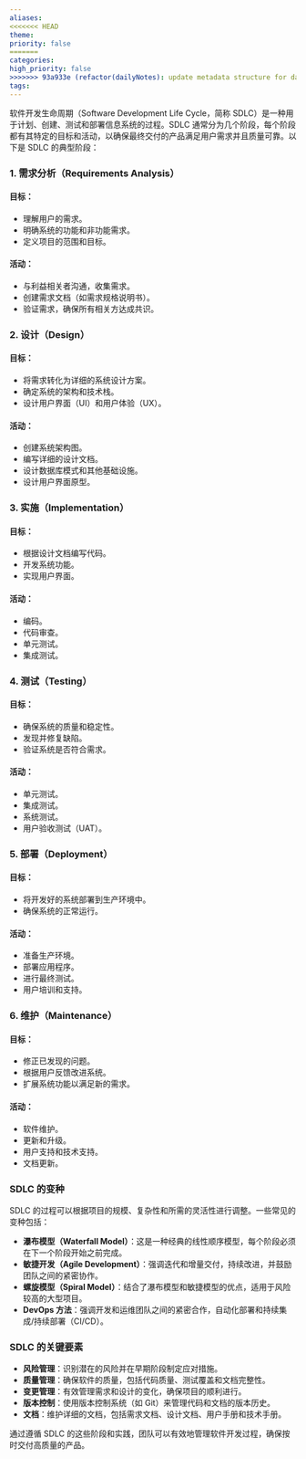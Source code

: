 ```yaml
---
aliases: 
<<<<<<< HEAD
theme: 
priority: false
=======
categories: 
high_priority: false
>>>>>>> 93a933e (refactor(dailyNotes): update metadata structure for daily notes)
tags:
---
```

软件开发生命周期（Software Development Life Cycle，简称 SDLC）是一种用于计划、创建、测试和部署信息系统的过程。SDLC 通常分为几个阶段，每个阶段都有其特定的目标和活动，以确保最终交付的产品满足用户需求并且质量可靠。以下是 SDLC 的典型阶段：

### 1. 需求分析（Requirements Analysis）

#### 目标：
- 理解用户的需求。
- 明确系统的功能和非功能需求。
- 定义项目的范围和目标。

#### 活动：
- 与利益相关者沟通，收集需求。
- 创建需求文档（如需求规格说明书）。
- 验证需求，确保所有相关方达成共识。

### 2. 设计（Design）

#### 目标：
- 将需求转化为详细的系统设计方案。
- 确定系统的架构和技术栈。
- 设计用户界面（UI）和用户体验（UX）。

#### 活动：
- 创建系统架构图。
- 编写详细的设计文档。
- 设计数据库模式和其他基础设施。
- 设计用户界面原型。

### 3. 实施（Implementation）

#### 目标：
- 根据设计文档编写代码。
- 开发系统功能。
- 实现用户界面。

#### 活动：
- 编码。
- 代码审查。
- 单元测试。
- 集成测试。

### 4. 测试（Testing）

#### 目标：
- 确保系统的质量和稳定性。
- 发现并修复缺陷。
- 验证系统是否符合需求。

#### 活动：
- 单元测试。
- 集成测试。
- 系统测试。
- 用户验收测试（UAT）。

### 5. 部署（Deployment）

#### 目标：
- 将开发好的系统部署到生产环境中。
- 确保系统的正常运行。

#### 活动：
- 准备生产环境。
- 部署应用程序。
- 进行最终测试。
- 用户培训和支持。

### 6. 维护（Maintenance）

#### 目标：
- 修正已发现的问题。
- 根据用户反馈改进系统。
- 扩展系统功能以满足新的需求。

#### 活动：
- 软件维护。
- 更新和升级。
- 用户支持和技术支持。
- 文档更新。

### SDLC 的变种

SDLC 的过程可以根据项目的规模、复杂性和所需的灵活性进行调整。一些常见的变种包括：

- **瀑布模型（Waterfall Model）**：这是一种经典的线性顺序模型，每个阶段必须在下一个阶段开始之前完成。
- **敏捷开发（Agile Development）**：强调迭代和增量交付，持续改进，并鼓励团队之间的紧密协作。
- **螺旋模型（Spiral Model）**：结合了瀑布模型和敏捷模型的优点，适用于风险较高的大型项目。
- **DevOps 方法**：强调开发和运维团队之间的紧密合作，自动化部署和持续集成/持续部署（CI/CD）。

### SDLC 的关键要素

- **风险管理**：识别潜在的风险并在早期阶段制定应对措施。
- **质量管理**：确保软件的质量，包括代码质量、测试覆盖和文档完整性。
- **变更管理**：有效管理需求和设计的变化，确保项目的顺利进行。
- **版本控制**：使用版本控制系统（如 Git）来管理代码和文档的版本历史。
- **文档**：维护详细的文档，包括需求文档、设计文档、用户手册和技术手册。

通过遵循 SDLC 的这些阶段和实践，团队可以有效地管理软件开发过程，确保按时交付高质量的产品。